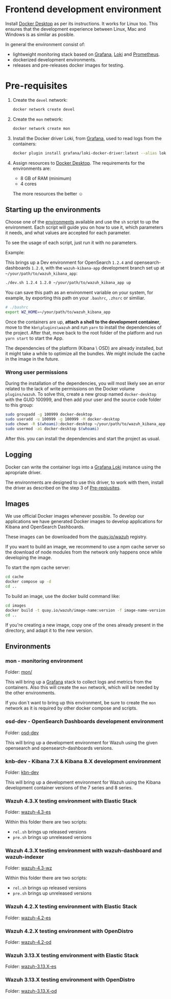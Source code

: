# Frontend development environment

Install [Docker Desktop][0] as per its instructions. It works for Linux too.
This ensures that the development experience between Linux, Mac and Windows is as
similar as posible.

In general the environment consist of:

- lightweight monitoring stack based on [Grafana][1], [Loki][2] and [Prometheus][3].
- dockerized development environments.
- releases and pre-releases docker images for testing.

# Pre-requisites

 1. Create the `devel` network:

	```bash
	docker network create devel
	```

 2. Create the `mon` network:

	```bash
	docker network create mon
	```

 3. Install the Docker driver Loki, from [Grafana][1], used to read logs from the containers:

	```bash
	docker plugin install grafana/loki-docker-driver:latest --alias loki --grant-all-permissions
	```
 4. Assign resources to [Docker Desktop][0]. The requirements for the environments are:
	- 8 GB of RAM (minimum)
	- 4 cores

    The more resources the better ☺


## Starting up the environments

Choose one of the [environments](#environments) available and use the `sh` script
to up the environment. Each script will guide you on how to use it, which parameters 
it needs, and what values are accepted for each parameter.

To see the usage of each script, just run it with no parameters.

Example:

This brings up a Dev environment for OpenSearch `1.2.4` and opensearch-dashboards 
`1.2.0`, with the `wazuh-kibana-app` development branch set up at 
`~/your/path/to/wazuh_kibana_app`:

```bash
./dev.sh 1.2.4 1.2.0 ~/your/path/to/wazuh_kibana_app up
```

You can save this path as an environment variable on your system, for example, 
by exporting this path on your `.bashrc`, `.zhsrc` or similiar.

```bash
# ./bashrc
export WZ_HOME=~/your/path/to/wazuh_kibana_app
```

Once the containers are up, **attach a shell to the development container**, 
move to the `kbn\plugins\wazuh` and run `yarn` to install the dependencies of 
the project. After that, move back to the root folder of the platform and run 
`yarn start` to start the App.

The dependencies of the platform (Kibana \ OSD) are already installed, but it 
might take a while to optimize all the bundles. We might include the cache in the 
image in the future.

### Wrong user permissions

During the installation of the dependencies, you will most likely see an error
related to the lack of write permissions on the Docker volume `plugins/wazuh`.
To solve this, create a new group named `docker-desktop` with the GUID 100999,
and then add your user and the source code folder to this group:

```bash
sudo groupadd -g 100999 docker-desktop
sudo useradd -u 100999 -g 100999 -M docker-desktop
sudo chown -R $(whoami):docker-desktop ~/your/path/to/wazuh_kibana_app
sudo usermod -aG docker-desktop $(whoami)
```

After this. you can install the dependencies and start the project as usual.

## Logging

Docker can write the container logs into a [Grafana Loki][2] instance using
the apropriate driver.

The environments are designed to use this driver, to work with them,
install the driver as described on the step 3 of [Pre-reqiusites](#pre-requisites).

## Images

We use official Docker images whenever possible. To develop our
applications we have generated Docker images to develop applications
for Kibana and OpenSearch Dashboards.

These images can be downloaded from the [quay.io/wazuh][4] registry.

If you want to build an image, we recommend to use a npm cache server
so the download of node modules from the network only happens once
while developing the image.


 To start the npm cache server:

```bash
cd cache
docker compose up -d
cd ..
```

To build an image, use the docker build command like:

```bash
cd images
docker build -t quay.io/wazuh/image-name:version -f image-name-version.Dockerfile .
cd ..
```

If you're creating a new image, copy one of the ones already present
in the directory, and adapt it to the new version.

## Environments

### **mon** - monitoring environment

Folder: [mon/](./mon/)

This will bring up a [Grafana](https://grafana.com/) stack to collect
logs and metrics from the containers. Also this will create the `mon`
network, which will be needed by the other environments.

If you don´t want to bring up this environment, be sure to create the
`mon` network as it is required by other docker compose and scripts.


### **osd-dev** - OpenSearch Dashboards development environment

Folder: [osd-dev](./osd-dev/)

This will bring up a development environment for Wazuh using the given
opensearch and opensearch-dashboards versions.

### **knb-dev** - Kibana 7.X & Kibana 8.X development environment

Folder: [kbn-dev](./kbn-dev/)

This will bring up a development environment for Wazuh using the
Kibana development container versions of the 7 series and 8 series.

### Wazuh 4.3.X testing environment with Elastic Stack

Folder: [wazuh-4.3-es](./wazuh-4.3-es)

Within this folder there are two scripts:

 - `rel.sh` brings up released versions
 - `pre.sh` brings up unreleased versions

### Wazuh 4.3.X testing environment with wazuh-dashboard and wazuh-indexer

Folder: [wazuh-4.3-wz](./wazuh-4.3-wz)

Within this folder there are two scripts:

 - `rel.sh` brings up released versions
 - `pre.sh` brings up unreleased versions

### Wazuh 4.2.X testing environment with Elastic Stack

Folder: [wazuh-4.2-es](./wazuh-4.2-es)

### Wazuh 4.2.X testing environment with OpenDistro

Folder: [wazuh-4.2-od](./wazuh-4.2-od)

### Wazuh 3.13.X testing environment with Elastic Stack

Folder: [wazuh-3.13.X-es](./wazuh-3.13.X-es)

### Wazuh 3.13.X testing environment with OpenDistro

Folder: [wazuh-3.13.X-od](./wazuh-3.13.X-od)


[0]: <https://docs.docker.com/get-docker/> "Docker Desktop"
[1]: <https://grafana.com/> "Grafana"
[2]: <https://grafana.com/oss/loki/> "Loki"
[3]: <https://prometheus.io/docs/visualization/grafana/> "Prometheus"
[4]: <https://quay.io/organization/wazuh> "quay.io/wazuh"
